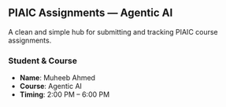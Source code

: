 ## PIAIC Assignments — Agentic AI

A clean and simple hub for submitting and tracking PIAIC course assignments.

### Student & Course

- **Name**: Muheeb Ahmed
- **Course**: Agentic AI
- **Timing**: 2:00 PM – 6:00 PM
